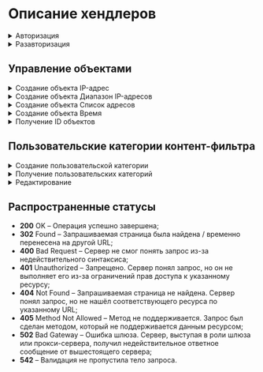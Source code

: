 # Описание хендлеров

<details>

<summary>Авторизация</summary>

```
POST /web/auth/login
```

**Json тело запроса:**

```
{
    "login": "string",    
    "password": "string",    
    "recaptcha": "string" (по умолчанию пустая строка - ""),
    "rest_path": "string" (по умолчанию строка со слэшем "/")
}

```
После успешной авторизации, сервер Ideco UTM передаёт в заголовках куки. Пример значений:

```
set-cookie: insecure-ideco-session=02428c1c-fcd5-42ef-a533-5353da743806
set-cookie: __Secure-ideco-3ea57fca-65cb-439b-b764-d7337530f102=df164532-b916-4cda-a19b-9422c2897663:1663839003
```

Эти куки нужно передавать при каждом запросе после авторизации в заголовке запроса Cookie.

</details>

<details>

<summary>Разавторизация</summary>

```
DELETE /web/auth/login
```
После успешной разавторизации, сервер Ideco UTM передаёт в заголовках куки. Пример значений:

```
set-cookie: insecure-ideco-session=""; expires=Thu, 01 Jan 1970 00:00:00 GMT; Max-Age=0; Path=/
set-cookie: __Secure-ideco-b7e3fb6f-7189-4f87-a4aa-1bdc02e18b34=""; HttpOnly; Max-Age=0; Path=/; SameSite=Strict; Secure
```

</details>

## Управление объектами

<details>

<summary>Создание объекта IP-адрес</summary>

```
POST /aliases/ip_addresses
```

**Json тело запроса:**

```
{
    "comment": "string",    
    "title": "string",    
    "value": "string"
}
```

**Ответ на успешный запрос:** 

```
{
    "id": "string"
}
```

</details>

<details>

<summary>Создание объекта Диапазон IP-адресов</summary>

```
POST /aliases/ip_ranges
```

**Json тело запроса:**

```
{
    "title": "string",
    "comment": "string",
    "start": "string",
    "end": "string"
}
```

**Ответ на успешный запрос:** 

```
{
    "id": "string"
}
```

</details>

<details>

<summary>Создание объекта Список адресов</summary>

```
POST /aliases/lists/addresses
```

**Json тело запроса:**

```
{
    "title": "string",
    "comment": "string",
    "values": ["string"] (идентификаторы объектов IP-адреса, через запятую)
}
```

**Ответ на успешный запрос:** 

```
{
    "id": "string"
}
```

</details>

<details>

<summary>Создание объекта Время</summary>

```
POST /aliases/time_ranges
```

**Json тело запроса:**

```
{
    "title":"string",
    "comment":"string",
    "weekdays":[int], (список дней недели, где 1-пн, 2-вт ... 7-вс)
    "start":"string", (начало временного отрезка в формате ЧЧ:ММ)
    "end":"string"(конец временного отрезка в формате ЧЧ:ММ)
}
```

**Ответ на успешный запрос:** 

```
{
    "id": "string"
}
```

</details>

<details>

<summary>Получение ID объектов</summary>

```
GET /aliases
```

**Ответ на успешный запрос:**

```
[
    {
        comment: "string",
        title: "string",
        type: "string",
        values: [
            "ip.id.1",
            "ip.id.2"
        ],
        id: "type.id.1"
    }, 
    ...
] 
```

В качестве ответа будет возвращен список всех объектов, существующих в UTM:
* "protocol.ah" - протокол AH;
* "protocol.esp" - протокол ESP;
* "protocol.gre" - протокол GRE;
* "protocol.icmp" - протокол ICMP;
* "protocol.tcp" - протокол TCP;
* "protocol.udp" - протокол UDP;
* "quota.exceeded"- IP-адреса пользователей, которые превысили квоту;
* "any" - допускается любое значение в этом поле;
* "interface.external_any" - все внешние интерфейсы (равно таблице *Подключение к провайдеру* в веб-интерфейсе и включает в себя подключения к провайдеру по Ethernet/VPN);
* "interface.external_eth" - внешние Ethernet-интерфейсы;
* "interface.external_vpn" - внешние VPN-интерфейсы;
* "interface.local_any" - все локальные интерфейсы;
* "group.id." - идентификатор группы пользователей;
* "interface.id." - идентификатор конкретного интерфейса;
* "security_group.guid." - идентификатор группы безопасности AD;
* "user.id." - идентификатор пользователя;
* "domain.id." - идентификатор домена;
* "ip.id." - идентификатор IP-адреса;
* "ip_range.id." - идентификатор объекта *Диапазон адресов*;
* "address_list.id." - идентификатор объекта *Список адресов*;
* "port_list.id." - идентификатор объекта *Список портов*;
* "time_list.id." - идентификатор объекта *Расписание*;
* "subnet.id." - идентификатор объекта *Подсеть*;
* "port_range.id." - идентификатор объекта *Диапазон портов*;
* "port.id." - идентификатор объекта *Порт*;
* "time_range.id." - идентификатор объекта *Время*.

</details>

## Пользовательские категории контент-фильтра

<details>

<summary>Создание пользовательской категории</summary>

```
POST /content-filter/users_categories
```

**Json тело запроса:**

```
{
    "name": "string",
    "description": "string",
    "urls": [ "string" ]
}
```

**urls** - список url. Либо полный путь до страницы, либо только доменное имя. В пути могут присутствовать, означающие любое количество любых символов на этом месте.

**Ответ на успешный запрос:** 

```
{
    "id": "string"
}
```

</details>

<details>

<summary>Получение пользовательских категорий</summary>

```
GET /content-filter/users_categories
```

**Json ответ на запрос:**

```
[
    {
        "id": "string", (номер категории, вида - users.id.1)
        "name": "string", (название категории, не пустая строка)
        "description": "string",
        "urls": ["string"] 
    },
    ...
]
```

**urls** - список url. Либо полный путь до страницы, либо только доменное имя. В пути могут присутствовать, означающие любое количество любых символов на этом месте.

</details>

<details>

<summary>Редактирование</summary>

```
PUT /content-filter/users_categories/{category_id}
```

**Json тело запроса:**

```
{
    "name": "string",
    "description": "string",
    "urls": ["string"]
}
```

**Ответ на успешный запрос:**

```
{
    "id": "string",
    "name": "string",
    "description": "string",
    "urls": [ "string" ]
}
```

</details>

## Распространенные статусы

* **200** OK – Операция успешно завершена;
* **302** Found – Запрашиваемая страница была найдена / временно перенесена на другой URL;
* **400** Bad Request – Сервер не смог понять запрос из-за недействительного синтаксиса;
* **401** Unauthorized – Запрещено. Сервер понял запрос, но он не выполняет его из-за ограничений прав доступа к указанному ресурсу;
* **404** Not Found – Запрашиваемая страница не найдена. Сервер понял запрос, но не нашёл соответствующего ресурса по указанному URL;
* **405** Method Not Allowed – Mетод не поддерживается. Запрос был сделан методом, который не поддерживается данным ресурсом;
* **502** Bad Gateway – Ошибка шлюза. Сервер, выступая в роли шлюза или прокси-сервера, получил недействительное ответное сообщение от вышестоящего сервера;
* **542** – Валидация не пропустила тело запроса.